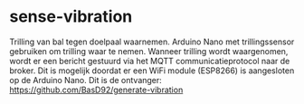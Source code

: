 # sense-vibration
Trilling van bal tegen doelpaal waarnemen. Arduino Nano met trillingssensor gebruiken om trilling waar te nemen. Wanneer trilling wordt waargenomen, wordt er een bericht gestuurd via het MQTT communicatieprotocol naar de broker. Dit is mogelijk doordat er een WiFi module (ESP8266) is aangesloten op de Arduino Nano. Dit is de ontvanger: https://github.com/BasD92/generate-vibration
